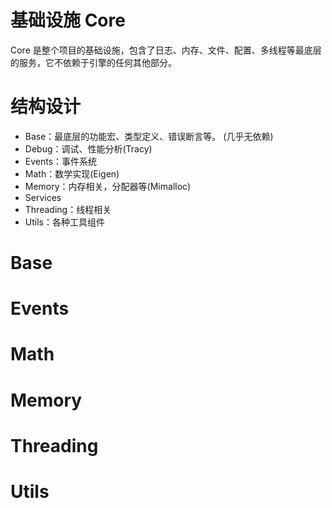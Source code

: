 # 基础设施 Core

Core 是整个项目的基础设施，包含了日志、内存、文件、配置、多线程等最底层的服务，它不依赖于引擎的任何其他部分。


# 结构设计

- Base：最底层的功能宏、类型定义、错误断言等。 (几乎无依赖)
- Debug：调试、性能分析(Tracy)
- Events：事件系统
- Math：数学实现(Eigen)
- Memory：内存相关，分配器等(Mimalloc)
- Services
- Threading：线程相关
- Utils：各种工具组件


# Base

# Events

# Math

# Memory

# Threading

# Utils